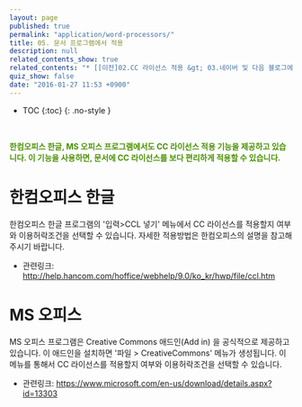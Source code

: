 ```yaml
---
layout: page
published: true
permalink: "application/word-processors/"
title: 05. 문서 프로그램에서 적용
description: null
related_contents_show: true
related_contents: "* [[이전]02.CC 라이선스 적용 &gt; 03.네이버 및 다음 블로그에 적용](&#x2F;application&#x2F;blog-cafe&#x2F;)\n* [[다음]02.CC 라이선스 적용 &gt; 05. 2차 저작물에서 적용](&#x2F;application&#x2F;secondary-works&#x2F;)\n"
quiz_show: false
date: "2016-01-27 11:53 +0900"
---
```









* TOC
{:toc}
{: .no-style }

&nbsp;

**<span style="color:#499100"> 한컴오피스 한글, MS 오피스 프로그램에서도 CC 라이선스 적용 기능을 제공하고 있습니다.
이 기능을 사용하면, 문서에 CC 라이선스를 보다 편리하게 적용할 수 있습니다.</span>** 

# 한컴오피스 한글

한컴오피스 한글 프로그램의 '입력>CCL 넣기' 메뉴에서 CC 라이선스를 적용할지 여부와 이용허락조건을 선택할 수 있습니다. 
자세한 적용방법은 한컴오피스의 설명을 참고해주시기 바랍니다.

- 관련링크: <http://help.hancom.com/hoffice/webhelp/9.0/ko_kr/hwp/file/ccl.htm>

# MS 오피스

MS 오피스 프로그램은 Creative Commons 애드인(Add in) 을 공식적으로 제공하고 있습니다. 이 애드인을 설치하면 '파일 > CreativeCommons' 메뉴가 생성됩니다. 이 메뉴를 통해서 CC 라이선스를 적용할지 여부와 이용허락조건을 선택할 수 있습니다.

- 관련링크: <https://www.microsoft.com/en-us/download/details.aspx?id=13303>
